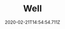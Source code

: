 ---
templateKey: blog-post
title: Well
type: building
description: Stone (75), Provides a place for you to refill your watering can.
featuredpost: false
date: 2020-02-21T14:54:54.711Z
featuredimage: /img/Well.png
cost: 1000
footprint: 3x3
source: robin
tags:
  - Stone
---
